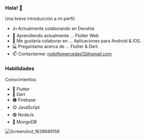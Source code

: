 ### Hola! 👋



Una breve introducción a mi perfíl:

- 👍 Actualmente colaborando en Devshia
- 🌱 Aprendiendo actualmente ... Flutter Web
- 📱 Me gustaría colaborar en ... Aplicaciones para Android & IOS.
- 💻 Preguntame acerca de ... Flutter & Dart.
- 📫 Contactarme: rodolfomercedes12@gmail.com



### Habilidades


Conocimientos:

- 📱 Flutter
- 🔵 Dart
- 🟠 Firebase
- 🟡 JavaScript
- 🟢 NodeJs
- 🍃 MongoDB




![Screenshot_1639689156](https://user-images.githubusercontent.com/70710884/146609455-a4acb36e-f7b8-478d-9523-e1a5749dccad.png)



 
